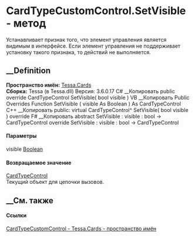# CardTypeCustomControl.SetVisible - метод
Устанавливает признак того, что элемент управления является видимым в
интерфейсе. Если элемент управления не поддерживает установку такого признака,
то действий не выполняется.
## __Definition
 **Пространство имён:** [Tessa.Cards](N_Tessa_Cards.htm)  
 **Сборка:** Tessa (в Tessa.dll) Версия: 3.6.0.17
C# __Копировать
     public override CardTypeControl SetVisible(
    	bool visible
    )
VB __Копировать
     Public Overrides Function SetVisible ( 
    	visible As Boolean
    ) As CardTypeControl
C++ __Копировать
     public:
    virtual CardTypeControl^ SetVisible(
    	bool visible
    ) override
F# __Копировать
     abstract SetVisible : 
            visible : bool -> CardTypeControl 
    override SetVisible : 
            visible : bool -> CardTypeControl 
#### Параметры
visible [Boolean](https://learn.microsoft.com/dotnet/api/system.boolean)
#### Возвращаемое значение
[CardTypeControl](T_Tessa_Cards_CardTypeControl.htm)  
Текущий объект для цепочки вызовов.
##  __См. также
#### Ссылки
[CardTypeCustomControl - ](T_Tessa_Cards_CardTypeCustomControl.htm)
[Tessa.Cards - пространство имён](N_Tessa_Cards.htm)

